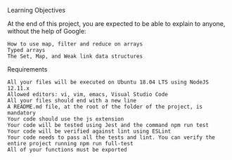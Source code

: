 Learning Objectives

At the end of this project, you are expected to be able to explain to anyone, without the help of Google:

    How to use map, filter and reduce on arrays
    Typed arrays
    The Set, Map, and Weak link data structures

Requirements

    All your files will be executed on Ubuntu 18.04 LTS using NodeJS 12.11.x
    Allowed editors: vi, vim, emacs, Visual Studio Code
    All your files should end with a new line
    A README.md file, at the root of the folder of the project, is mandatory
    Your code should use the js extension
    Your code will be tested using Jest and the command npm run test
    Your code will be verified against lint using ESLint
    Your code needs to pass all the tests and lint. You can verify the entire project running npm run full-test
    All of your functions must be exported
